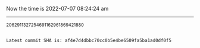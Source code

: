 Now the time is 2022-07-07 08:24:24 am

---

<small>2062911327254691162961869421880</small>

```txt

Latest commit SHA is: af4e7d4dbbc70cc0b5e4be6509fa5ba1ad0df0f5
```
